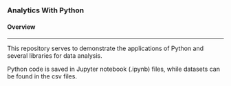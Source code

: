 ### Analytics With Python

#### Overview
<hr>
This repository serves to demonstrate the applications of Python and several libraries for data analysis. 

Python code is saved in Jupyter notebook (.ipynb) files, while datasets can be found in the csv files.
